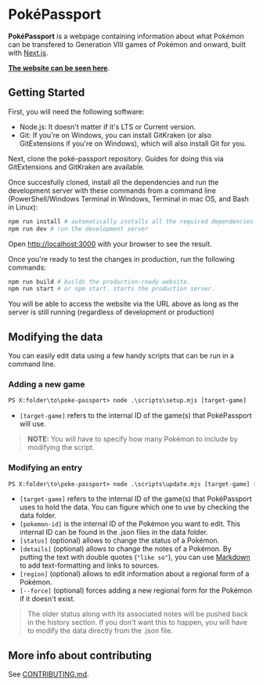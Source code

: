 # PokéPassport

**PokéPassport** is a webpage containing information about what Pokémon can be transfered to Generation VIII games of Pokémon and onward, built with [Next.js](https://nextjs.org/).

**[The website can be seen here](https://yonicdev.github.io/poke-passport/)**.

## Getting Started

First, you will need the following software:

* Node.js: It doesn't matter if it's LTS or Current version.
* Git: If you're on Windows, you can install GitKraken (or also GitExtensions if you're on Windows), which will also install Git for you.

Next, clone the poké-passport repository. Guides for doing this via GitExtensions and GitKraken are available.

Once succesfully cloned, install all the dependencies and run the development server with these commands from a command line (PowerShell/Windows Terminal in Windows, Terminal in mac OS, and Bash in Linux):

```bash
npm run install # automatically installs all the required dependencies
npm run dev # run the development server
```

Open [http://localhost:3000](http://localhost:3000) with your browser to see the result.

Once you're ready to test the changes in production, run the following commands:
```bash
npm run build # builds the production-ready website.
npm run start # or npm start. starts the production server.
```

You will be able to access the website via the URL above as long as the server is still running (regardless of development or production)

## Modifying the data

You can easily edit data using a few handy scripts that can be run in a command line.

### Adding a new game

```ps
PS X:folder\to\poke-passport> node .\scripts\setup.mjs [target-game]
```
* `[target-game]` refers to the internal ID of the game(s) that PokéPassport will use.

> **NOTE:** You will have to specify how many Pokémon to include by modifying the script.

### Modifying an entry

```ps
PS X:folder\to\poke-passport> node .\scripts\update.mjs [target-game] [pokemon-id] --status [status] --details [details] --region [regional-form] [--force]
```

* `[target-game]` refers to the internal ID of the game(s) that PokéPassport uses to hold the data. You can figure which one to use by checking the data folder.
* `[pokemon-id]` is the internal ID of the Pokémon you want to edit. This internal ID can be found in the .json files in the data folder.
* `[status]` (optional) allows to change the status of a Pokémon.
* `[details]` (optional) allows to change the notes of a Pokémon. By putting the text with double quotes (`"like so"`), you can use [Markdown](https://docs.github.com/en/get-started/writing-on-github/getting-started-with-writing-and-formatting-on-github) to add text-formatting and links to sources.
* `[region]` (optional) allows to edit information about a regional form of a Pokémon.
* `[--force]` (optional) forces adding a new regional form for the Pokémon if it doesn't exist.

> The older status along with its associated notes will be pushed back in the history section. If you don't want this to happen, you will have to modify the data directly from the .json file.

## More info about contributing

See [CONTRIBUTING.md](https://github.com/YonicDev/poke-passport/blob/main/CONTRIBUTING.md).
